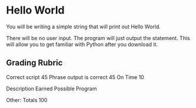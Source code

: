# Hello World

You will be writing a simple string that will print out Hello World.

There will be no user input. The program will just output the statement. This will allow you to get familiar with Python after you download it.

## Grading Rubric

Correct script 45
Phrase output is correct 45
On Time 10
  
Description
Earned
Possible
Program

Other:
Totals
100
